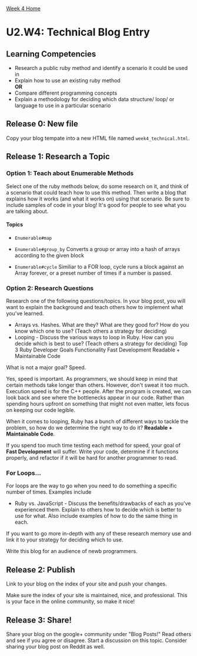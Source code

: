 [Week 4 Home](./)

# U2.W4: Technical Blog Entry

## Learning Competencies
- Research a public ruby method and identify a scenario it could be used in
- Explain how to use an existing ruby method
<br> **OR**
- Compare different programming concepts
- Explain a methodology for deciding which data structure/ loop/ or language to use in a particular scenario


## Release 0: New file
Copy your blog tempate into a new HTML file named `week4_technical.html`. 


## Release 1: Research a Topic
### Option 1: Teach about Enumerable Methods
Select one of the ruby methods below, do some research on it, and think of a scenario that could teach how to use this method. Then write a blog that explains how it works (and what it works on) using that scenario. Be sure to include samples of code in your blog! It's good for people to see what you are talking about. 

#### Topics
- `Enumerable#map`

- `Enumerable#group_by`
Converts a group or array into a hash of arrays according to the given block

- `Enumerable#cycle`
Similiar to a FOR loop, cycle runs a block against an Array forever, or a preset number of times if a number is passed.


### Option 2: Research Questions
Research one of the following questions/topics. In your blog post, you will want to explain the background and teach others how to implement what you've learned. 

- Arrays vs. Hashes. What are they? What are they good for? How do you know which one to use? (Teach others a strategy for deciding)
- Looping - Discuss the various ways to loop in Ruby. How can you decide which is best to use? (Teach others a strategy for deciding)
Top 3 Ruby Developer Goals
Functionality
Fast Development
Readable + Maintainable Code

What is not a major goal?  Speed.

Yes, speed is important.  As programmers, we should keep in mind that certain methods take longer than others.  However, don't sweat it too much.  Execution speed is for the C++ people.  After the program is created, we can look back and see where the bottlenecks appear in our code.  Rather than spending hours upfront on something that might not even matter, lets focus on keeping our code legible.

When it comes to looping, Ruby has a bunch of different ways to tackle the problem, so how do we determine the right way to do it?  <b>Readable + Maintainable Code</b>.  

If you spend too much time testing each method for speed, your goal of <b>Fast Development</b> will suffer.  Write your code, determine if it functions properly, and refactor if it will be hard for another programmer to read.

<h3>For Loops...</h3>
<p>For loops are the way to go when you need to do something a specific number of times.  Examples include


- Ruby vs. JavaScript - Discuss the benefits/drawbacks of each as you've experienced them. Explain to others how to decide which is better to use for what. 
  Also include examples of how to do the same thing in each. 

If you want to go more in-depth with any of these research memory use and link it to your strategy for deciding which to use. 

Write this blog for an audience of newb programmers.


## Release 2: Publish
Link to your blog on the index of your site and push your changes. 

Make sure the index of your site is maintained, nice, and professional. This is your face in the online community, so make it nice!

## Release 3: Share!

Share your blog on the google+ community under "Blog Posts!" Read others and see if you agree or disagree. Start a discussion on this topic.  Consider sharing your blog post on Reddit as well.

